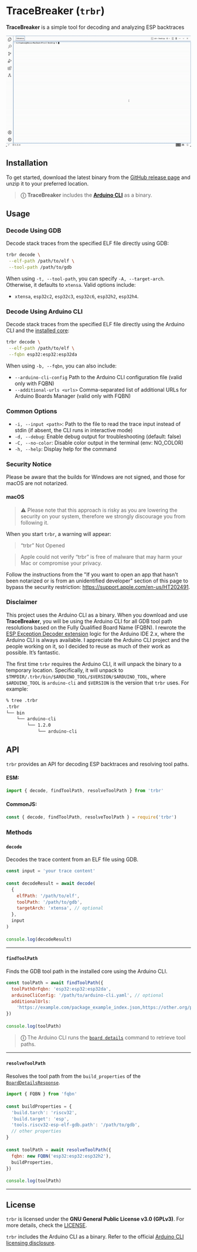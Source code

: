 # TraceBreaker (`trbr`)

**TraceBreaker** is a simple tool for decoding and analyzing ESP backtraces

![trbr](/static/trbr.gif)

## Installation

To get started, download the latest binary from the [GitHub release page](https://github.com/dankeboy36/trbr/releases/latest) and unzip it to your preferred location.

> **ⓘ** **TraceBreaker** includes the **[Arduino CLI](https://github.com/arduino/arduino-cli)** as a binary.

## Usage

### Decode Using GDB

Decode stack traces from the specified ELF file directly using GDB:

```sh
trbr decode \
 --elf-path /path/to/elf \
 --tool-path /path/to/gdb
```

When using `-t, --tool-path`, you can specify `-A, --target-arch`. Otherwise, it defaults to `xtensa`. Valid options include:

- `xtensa`, `esp32c2`, `esp32c3`, `esp32c6`, `esp32h2`, `esp32h4`.

### Decode Using Arduino CLI

Decode stack traces from the specified ELF file directly using the Arduino CLI and the [installed core](https://docs.arduino.cc/learn/starting-guide/cores/):

```sh
trbr decode \
 --elf-path /path/to/elf \
 --fqbn esp32:esp32:esp32da
```

When using `-b, --fqbn`, you can also include:

- `--arduino-cli-config` Path to the Arduino CLI configuration file (valid only with FQBN)
- `--additional-urls <urls>` Comma-separated list of additional URLs for Arduino Boards Manager (valid only with FQBN)

### Common Options

- `-i, --input <path>`: Path to the file to read the trace input instead of stdin (if absent, the CLI runs in interactive mode)
- `-d, --debug`: Enable debug output for troubleshooting (default: false)
- `-C, --no-color`: Disable color output in the terminal (env: NO_COLOR)
- `-h, --help`: Display help for the command

### Security Notice

Please be aware that the builds for Windows are not signed, and those for macOS are not notarized.

#### macOS

> ⚠ Please note that this approach is risky as you are lowering the security on your system, therefore we strongly discourage you from following it.

When you start `trbr`, a warning will appear:

> “trbr” Not Opened

> Apple could not verify “trbr” is free of malware that may harm your Mac or compromise your privacy.

Follow the instructions from the "If you want to open an app that hasn't been notarized or is from an unidentified developer" section of this page to bypass the security restriction: https://support.apple.com/en-us/HT202491.

### Disclaimer

This project uses the Arduino CLI as a binary. When you download and use **TraceBreaker**, you will be using the Arduino CLI for all GDB tool path resolutions based on the Fully Qualified Board Name (FQBN). I rewrote the [ESP Exception Decoder extension](https://github.com/dankeboy36/esp-exception-decoder) logic for the Arduino IDE 2.x, where the Arduino CLI is always available. I appreciate the Arduino CLI project and the people working on it, so I decided to reuse as much of their work as possible. It’s fantastic.

The first time `trbr` requires the Arduino CLI, it will unpack the binary to a temporary location. Specifically, it will unpack to `$TMPDIR/.trbr/bin/$ARDUINO_TOOL/$VERSION/$ARDUINO_TOOL`, where `$ARDUINO_TOOL` is `arduino-cli` and `$VERSION` is the version that `trbr` uses. For example:

```sh
% tree .trbr
.trbr
└── bin
    └── arduino-cli
        └── 1.2.0
            └── arduino-cli
```

## API

`trbr` provides an API for decoding ESP backtraces and resolving tool paths.

#### ESM:

```js
import { decode, findToolPath, resolveToolPath } from 'trbr'
```

#### CommonJS:

```js
const { decode, findToolPath, resolveToolPath } = require('trbr')
```

### Methods

#### `decode`

Decodes the trace content from an ELF file using GDB.

```js
const input = 'your trace content'

const decodeResult = await decode(
  {
    elfPath: '/path/to/elf',
    toolPath: '/path/to/gdb',
    targetArch: 'xtensa', // optional
  },
  input
)

console.log(decodeResult)
```

---

#### `findToolPath`

Finds the GDB tool path in the installed core using the Arduino CLI.

```js
const toolPath = await findToolPath({
  toolPathOrFqbn: 'esp32:esp32:esp32da',
  arduinoCliConfig: '/path/to/arduino-cli.yaml', // optional
  additionalUrls:
    'https://example.com/package_example_index.json,https://other.org/package_other_index.json', // optional
})

console.log(toolPath)
```

> **ⓘ** The Arduino CLI runs the [`board details`](https://arduino.github.io/arduino-cli/latest/commands/arduino-cli_board_details/) command to retrieve tool paths.

---

#### `resolveToolPath`

Resolves the tool path from the `build_properties` of the [`BoardDetailsResponse`](https://arduino.github.io/arduino-cli/latest/rpc/commands/#boarddetailsresponse).

```js
import { FQBN } from 'fqbn'

const buildProperties = {
  'build.tarch': 'riscv32',
  'build.target': 'esp',
  'tools.riscv32-esp-elf-gdb.path': '/path/to/gdb',
  // other properties
}

const toolPath = await resolveToolPath({
  fqbn: new FQBN('esp32:esp32:esp32h2'),
  buildProperties,
})

console.log(toolPath)
```

---

## License

`trbr` is licensed under the **GNU General Public License v3.0 (GPLv3)**. For more details, check the [LICENSE](LICENSE).

`trbr` includes the Arduino CLI as a binary. Refer to the official [Arduino CLI licensing disclosure](https://github.com/arduino/arduino-cli/blob/a39f9fdc0b416e2b5ccf13438bb001cc05e68db4/README.md?plain=1#L46-L51).
